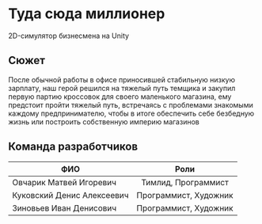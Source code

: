 # Туда сюда миллионер
2D-симулятор бизнесмена на Unity
## Сюжет
После обычной работы в офисе приносившей стабильную низкую зарплату, наш герой решился на тяжелый путь темщика и закупил первую партию кроссовок для своего маленького магазина, ему предстоит пройти тяжелый путь, встречаясь с проблемами знакомыми каждому предпринимателю, чтобы в итоге обеспечить себе безбедную жизнь или построить собственную империю магазинов
## Команда разработчиков
| ФИО | Роли |
| --- | :---: |
| Овчарик Матвей Игоревич | Тимлид, Программист |
| Куковский Денис Алексеевич | Программист, Художник |
| Зиновьев Иван Денисович | Программист, Художник |
